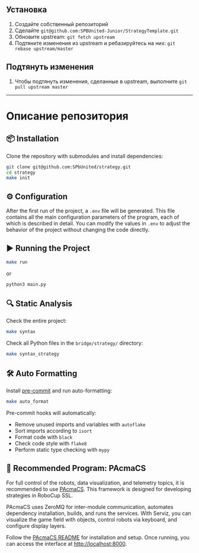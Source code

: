 ## Установка

1. Создайте собственный репозиторий
2. Сделайте ```git@github.com:SPBUnited-Junior/StrategyTemplate.git``` 
3. Обновите upstream: ```git fetch upstream```
4. Подтяните изменения из upstream и ребазируйтесь на них: ```git rebase upstream/master```

## Подтянуть изменения
1. Чтобы подтянуть изменения, сделанные в upstream, выполните ```git pull upstream master```

---

# Описание репозитория

## 📦 Installation

Clone the repository with submodules and install dependencies:

```bash
git clone git@github.com:SPbUnited/strategy.git
cd strategy
make init
```

## ⚙️ Configuration

After the first run of the project, a `.env` file will be generated. This file contains all the main configuration parameters of the program, each of which is described in detail. You can modify the values in `.env` to adjust the behavior of the project without changing the code directly.

## ▶️ Running the Project

```bash
make run
```
or 
```bash
python3 main.py
```

## 🔍 Static Analysis

Check the entire project:

```bash
make syntax
```

Check all Python files in the `bridge/strategy/` directory:

```bash
make syntax_strategy
```


## 🛠️ Auto Formatting

Install [pre-commit](https://pre-commit.com/) and run auto-formatting:

```bash
make auto_format
```

Pre-commit hooks will automatically:

* Remove unused imports and variables with `autoflake`
* Sort imports according to `isort`
* Format code with `black`
* Check code style with `flake8`
* Perform static type checking with `mypy`


## 🤖 Recommended Program: PAcmaCS

For full control of the robots, data visualization, and telemetry topics, it is recommended to use [PAcmaCS](https://github.com/SPbUnited/PAcmaCS). This framework is designed for developing strategies in RoboCup SSL.

PAcmaCS uses ZeroMQ for inter-module communication, automates dependency installation, builds, and runs the services. With Serviz, you can visualize the game field with objects, control robots via keyboard, and configure display layers.

Follow the [PAcmaCS README](https://github.com/SPbUnited/PAcmaCS) for installation and setup. Once running, you can access the interface at [http://localhost:8000](http://localhost:8000).
